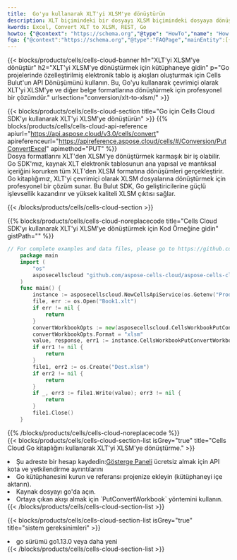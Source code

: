 ```yaml
---
title:  Go'yu kullanarak XLT'yi XLSM'ye dönüştürün
description: XLT biçimindeki bir dosyayı XLSM biçimindeki dosyaya dönüştürmek için Go için Aspose.Cells Cloud SDK'yı kullanma.
kwords: Excel, Convert XLT to XLSM, REST, Go
howto: {"@context": "https://schema.org","@type": "HowTo","name": "How to convert XLT to XLSM using the Cells Cloud Go library.","description": "How to convert XLT to XLSM using the Cells Cloud Go library.","image": {"@type": "ImageObject"},"url": "/go/conversion/xlt-to-xlsm/","step": [{ "@type": "HowToStep","name": "How to convert XLT to XLSM using the Cells Cloud Go library. step 1", "image": {"@type": "ImageObject",},"url": "/go/conversion/xlt-to-xlsm/","text": "Register an account at <a href='https://dashboard.aspose.cloud/'>Dashboard</a> to get free API quota & authorization details",},{ "@type": "HowToStep","name": "How to convert XLT to XLSM using the Cells Cloud Go library. step 1", "image": {"@type": "ImageObject",},"url": "/go/conversion/xlt-to-xlsm/","text": "Install Go library and add the reference (import the library) to your project.",},{ "@type": "HowToStep","name": "How to convert XLT to XLSM using the Cells Cloud Go library. step 1", "image": {"@type": "ImageObject",},"url": "/go/conversion/xlt-to-xlsm/","text": "Open the source file in go.",},{ "@type": "HowToStep","name": "How to convert XLT to XLSM using the Cells Cloud Go library. step 1", "image": {"@type": "ImageObject",},"url": "/go/conversion/xlt-to-xlsm/","text": "Use the `PutConvertWorkbook` method to retrieve the resulting stream.",}, ],"supply": {"@type": "HowToSupply","name": "document"},"tool": [{"@type": "HowToTool","name": "Goland, Visual Studio Code, Eclipse"},{"@type": "HowToTool","name": "Aspose Cells"}],"totalTime": "PT6M"}
fqa: {"@context":"https://schema.org","@type":"FAQPage","mainEntity":[{"@type":"Question","name":"Why convert file formats in C# using REST API?","acceptedAnswer":{"@type":"Answer","text":"Documents are encoded in many ways, and some files may be incompatible with the software you use. To open and read such files, just convert them to appropriate file formats.<br/><ol><li>Install .NET SDK and add the reference (import the library) to your project.</li><li>Open the source file in C# using REST API.</li><li>Call the PutConvertWorkbookRequest() method, passing an output filename with required extension.</li><li>Get the result of conversion as a separate file.</li></ol>"}},{"@type":"Question","name":"What file formats can I convert with your C# library?","acceptedAnswer":{"@type":"Answer","text":"We support a variety of file formats for conversion using .NET library, including XLSX, Excel, xls , PDF, CSV, HTML, Markdown, XML, PNG, JPG, TIFF, Json, TXT and many more."}},{"@type":"Question","name":"What is the maximum allowed file size for conversion using this .NET library?","acceptedAnswer":{"@type":"Answer","text":"There are no file size limits for format conversions using .NET library."}}]}
---
```

{{< blocks/products/cells/cells-cloud-banner h1="XLT\'yi XLSM\'ye dönüştür" h2="XLT\'yi XLSM\'ye dönüştürmek için kütüphaneye gidin" p="Go projelerinde özelleştirilmiş elektronik tablo iş akışları oluşturmak için Cells Bulut\'un API Dönüşümünü kullanın. Bu, Go\'yu kullanarak çevrimiçi olarak XLT\'yi XLSM\'ye ve diğer belge formatlarına dönüştürmek için profesyonel bir çözümdür." urlsection="conversion/xlt-to-xlsm/" >}}

{{< blocks/products/cells/cells-cloud-section title="Go için Cells Cloud SDK\'yı kullanarak XLT\'yi XLSM\'ye dönüştürün" >}}
{{% blocks/products/cells/cells-cloud-api-reference apiurl="https://api.aspose.cloud/v3.0/cells/convert" apireferenceurl="https://apireference.aspose.cloud/cells/#/Conversion/PutConvertExcel" apimethod="PUT" %}}
<br/>
Dosya formatlarını XLT'den XLSM'ye dönüştürmek karmaşık bir iş olabilir. Go SDK'mız, kaynak XLT elektronik tablosunun ana yapısal ve mantıksal içeriğini korurken tüm XLT'den XLSM formatına dönüşümleri gerçekleştirir. Go kitaplığımız, XLT'yi çevrimiçi olarak XLSM dosyalarına dönüştürmek için profesyonel bir çözüm sunar. Bu Bulut SDK, Go geliştiricilerine güçlü işlevsellik kazandırır ve yüksek kaliteli XLSM çıktısı sağlar.

{{< /blocks/products/cells/cells-cloud-section >}}

{{% blocks/products/cells/cells-cloud-noreplacecode title="Cells Cloud SDK\'yı kullanarak XLT\'yi XLSM\'ye dönüştürmek için Kod Örneğine gidin" gistPath="" %}}
 
```go
// For complete examples and data files, please go to https://github.com/aspose-cells-cloud/aspose-cells-cloud-go/
    package main
    import (
	    "os"
	    asposecellscloud "github.com/aspose-cells-cloud/aspose-cells-cloud-go/v22"
    )
    func main() {
	    instance := asposecellscloud.NewCellsApiService(os.Getenv("ProductClientId"), os.Getenv("ProductClientSecret"))
	    file, err := os.Open("Book1.xlt")
	    if err != nil {
		    return
	    }
	    convertWorkbookOpts := new(asposecellscloud.CellsWorkbookPutConvertWorkbookOpts)
	    convertWorkbookOpts.Format = "xlsm"
	    value, response, err1 := instance.CellsWorkbookPutConvertWorkbook(file, convertWorkbookOpts)
	    if err1 != nil {
		    return
	    }
	    file1, err2 := os.Create("Dest.xlsm")
	    if err2 != nil {
		    return
	    }
	    if _, err3 := file1.Write(value); err3 != nil {
		    return
	    }
	    file1.Close()
    }
```
 
{{% /blocks/products/cells/cells-cloud-noreplacecode %}}
<br/>
{{< blocks/products/cells/cells-cloud-section-list isGrey="true" title="Cells Cloud Go kitaplığını kullanarak XLT\'yi XLSM\'ye dönüştürme." >}}
<li> Şu adreste bir hesap kaydedin:<a href="https://dashboard.aspose.cloud/">Gösterge Paneli</a> ücretsiz almak için API kota ve yetkilendirme ayrıntılarını</li>
<li>Go kütüphanesini kurun ve referansı projenize ekleyin (kütüphaneyi içe aktarın).</li>
<li>Kaynak dosyayı go'da açın.</li>
<li>Ortaya çıkan akışı almak için `PutConvertWorkbook` yöntemini kullanın.</li>
{{< /blocks/products/cells/cells-cloud-section-list >}}

{{< blocks/products/cells/cells-cloud-section-list isGrey="true" title="sistem gereksinimleri" >}}
<li>go sürümü go1.13.0 veya daha yeni</li>
{{< /blocks/products/cells/cells-cloud-section-list >}}
